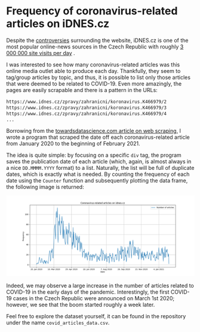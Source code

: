 # Frequency of coronavirus-related articles on iDNES.cz

Despite the [controversies](https://en.wikipedia.org/wiki/Mafra_(company)) surrounding the website, iDNES.cz is one of the most popular online-news sources in the Czech Republic with roughly [3 000 000 site visits per day](https://rating.gemius.com/cz/tree/2) . 

I was interested to see how many coronavirus-related articles was this online media outlet able to produce each day. Thankfully, they seem to tag/group articles by topic, and thus, it is possible to list only those articles that were deemed to be related to COVID-19. Even more amazingly, the pages are easily scrapable and there is a pattern in the URLs:

```
https://www.idnes.cz/zpravy/zahranicni/koronavirus.K466979/2
https://www.idnes.cz/zpravy/zahranicni/koronavirus.K466979/3
https://www.idnes.cz/zpravy/zahranicni/koronavirus.K466979/4
...
```

Borrowing from the [towardsdatascience.com article on web scraping](https://towardsdatascience.com/web-scraping-using-python-4cb2faade338), I wrote a program that scraped the date off each coronavirus-related article from January 2020 to the beginning of February 2021. 

The idea is quite simple: by focusing on a specific `div` tag, the program saves the publication date of each article (which, again, is almost always in a nice `DD.MMMM.YYYY` format) to a list. Naturally, the list will be full of duplicate dates, which is exactly what is needed. By counting the frequency of each date using the `Counter` function and subsequently plotting the data frame, the following image is returned:

![covid_articles_plot](img/covid_articles_plot.png)

Indeed, we may observe a large increase in the number of articles related to COVID-19 in the early days of the pandemic. Interestingly, the first COVID-19 cases in the Czech Republic were announced on March 1st 2020; however, we see that the boom started roughly a week later.

Feel free to explore the dataset yourself, it can be found in the repository under the name `covid_articles_data.csv`.

